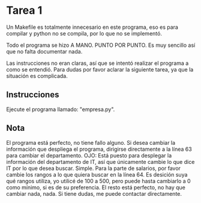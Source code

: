 # Tarea 1

Un Makefile es totalmente innecesario en este programa, eso es para compilar y python no se compila, por lo que no se implementó.

Todo el programa se hizo A MANO. PUNTO POR PUNTO. Es muy sencillo así que no falta documentar nada.

Las instrucciones no eran claras, así que se intentó realizar el programa a como se entendió. Para dudas por favor aclarar la siguiente tarea, ya que la situación es complicada.

## Instrucciones

Ejecute el programa llamado: "empresa.py".

## Nota

El programa está perfecto, no tiene fallo alguno. Si desea cambiar la información que despliega el programa, dirigirse directamente a la línea 63 para cambiar el departamento. OJO: Está puesto para desplegar la información del departamento de IT, así que únicamente cambie lo que dice IT por lo que desea buscar. Simple.
Para la parte de salarios, por favor cambie los rangos a lo que quiera buscar en la línea 64. Es desición suya qué rangos utiliza, yo utilicé de 100 a 500, pero puede hasta cambiarlo a 0 como mínimo, si es de su preferencia.
El resto está perfecto, no hay que cambiar nada, nada. 
Si tiene dudas, me puede contactar directamente.